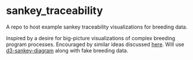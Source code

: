 # sankey_traceability
A repo to host example sankey traceability visualizations for breeding data.

Inspired by a desire for big-picture visualizations of complex breeding program processes. Encouraged by similar ideas discussed [here](https://github.com/solgenomics/sgn/issues/1817). Will use [d3-sankey-diagram](https://github.com/ricklupton/d3-sankey-diagram) along with fake breeding data.
